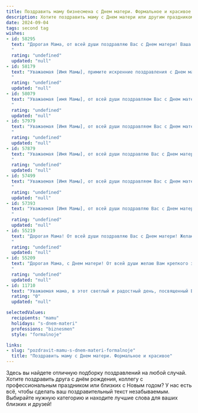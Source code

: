 ```yaml
---
title: Поздравить маму бизнесмена с Днем матери. Формальное и красивое
description: Хотите поздравить маму с Днем матери или другим праздником? Наш ИИ создаст незабываемое поздравление, а вы обязательно выделитесь среди других.  
date: 2024-09-04
tags: second tag
wishes:
- id: 58295
  text: "Дорогая Мама, от всей души поздравляю Вас с Днем матери! Ваша мудрость,  целеустремленность и успехи в бизнесе – всегда были для меня примером. Желаю Вам  крепкого здоровья, неиссякаемой энергии,  успехов в делах и  счастья в личной жизни!
  "
  rating: "undefined"
  updated: "null"
- id: 58179
  text: "Уважаемая [Имя Мамы], примите искренние поздравления с Днем матери! Желаем Вам крепкого здоровья, неиссякаемой энергии и благополучия. Ваша мудрость, забота и  непоколебимая поддержка важны  в бизнесе и в жизни. Спасибо за всё, что Вы делаете!
  "
  rating: "undefined"
  updated: "null"
- id: 58079
  text: "Уважаемая [имя Мамы], от всей души поздравляем Вас с Днем матери! Ваша забота, мудрость и поддержка – бесценны.  Желаем Вам крепкого здоровья, неиссякаемой энергии и процветания в Вашем бизнесе!
  "
  rating: "undefined"
  updated: "null"
- id: 57979
  text: "Уважаемая [Имя Мамы], от всей души поздравляем Вас с Днем матери! Желаем Вам крепкого здоровья, благополучия и успехов в Вашем нелегком, но таком важном деле – быть бизнесменом! Пусть Ваша мудрость, целеустремленность и талант всегда ведут Вас к новым высотам!
  "
  rating: "undefined"
  updated: "null"
- id: 57879
  text: "Уважаемая [Имя Мамы], от всей души поздравляю Вас с Днем матери! Желаю Вам крепкого здоровья, неиссякаемой энергии, неизменного благополучия и успехов в Вашей, безусловно, непростой, но такой важной профессии бизнесмена. Пусть Ваш труд всегда приносит Вам только радость и удовлетворение.
  "
  rating: "undefined"
  updated: "null"
- id: 57499
  text: "Уважаемая [Имя Мамы], от всей души поздравляем Вас с Днем матери!  Ваша безграничная любовь, забота и мудрость всегда были опорой для Вашего сына [Имя сына], бизнесмена, который достиг столь высоких результатов благодаря Вашей поддержке. Желаем Вам крепкого здоровья, семейного благополучия и радости от каждого прожитого дня!
  "
  rating: "undefined"
  updated: "null"
- id: 57393
  text: "Уважаемая [Имя Мамы], от всей души поздравляю Вас с Днем матери! Ваш бизнес-инстинкт и неутомимая энергия вдохновляют многих. Желаю Вам успехов в Ваших начинаниях, благополучия и, конечно же, крепкого здоровья. Пусть Ваши добрые дела и забота всегда приносят Вам радость и удовлетворение. С праздником!
  "
  rating: "undefined"
  updated: "null"
- id: 55219
  text: "Дорогая Мама! От всей души поздравляю Вас с Днем матери! Желаю Вам крепкого здоровья, неиссякаемой энергии, успехов в бизнесе и вечного весеннего настроения! Вы - источник вдохновения и любви для всей нашей семьи. Спасибо за всё!
  "
  rating: "undefined"
  updated: "null"
- id: 55209
  text: "Дорогая Мама, с Днем матери! От всей души желаю Вам крепкого здоровья, благополучия и процветания в Вашем бизнесе. Пусть каждый день приносит Вам радость и удовлетворение, а Ваша мудрость и сила духа всегда будут с Вами.
  "
  rating: "undefined"
  updated: "null"
- id: 11710
  text: "Уважаемая мама, в этот светлый и радостный день, посвященный Вам, я хочу выразить глубочайшую благодарность за все, что Вы делаете для нашей семьи. Ваш неутомимый труд и мудрость в ведении бизнеса вдохновляют меня каждый день. Пусть в этот День матери Вас окружают только самые теплые чувства и лучшие пожелания. С праздником, мама!"
  rating: "0"
  updated: "null"

selectedValues:
  recipients: "mamu"
  holidays: "s-dnem-materi"
  professions: "biznesmen"
  style: "formalnoje"

links:
- slug: "pozdravit-mamu-s-dnem-materi-formalnoje"
  title: "Поздравить маму с Днем матери. Формальное и красивое"
---
```


Здесь вы найдете отличную подборку поздравлений на любой случай. 
Хотите поздравить друга с днём рождения, коллегу с профессиональным праздником или близких с Новым годом? У нас есть всё, чтобы сделать ваш поздравительный текст незабываемым. Выбирайте нужную категорию и находите лучшие слова для ваших близких и друзей!
